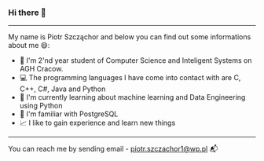 ### Hi there 👋
---
My name is Piotr Szcząchor and below you can find out some informations about me :smile::
- :book: I'm 2'nd year student of Computer Science and Inteligent Systems on AGH Cracow.
- :computer: The programming languages I have come into contact with are C, C++, C#, Java and Python
- :snake: I'm currently learning about machine learning and Data Engineering using Python
- :elephant: I'm familiar with PostgreSQL
- :chart_with_upwards_trend: I like to gain experience and learn new things

---
You can reach me by sending email - piotr.szczachor1@wp.pl :mailbox_with_mail:

<!--
**PiotrSzczachor/PiotrSzczachor** is a ✨ _special_ ✨ repository because its `README.md` (this file) appears on your GitHub profile.

Here are some ideas to get you started:

- 🔭 I’m currently working on ...
- 🌱 I’m currently learning ...
- 👯 I’m looking to collaborate on ...
- 🤔 I’m looking for help with ...
- 💬 Ask me about ...
- 📫 How to reach me: ...
- 😄 Pronouns: ...
- ⚡ Fun fact: ...
-->
